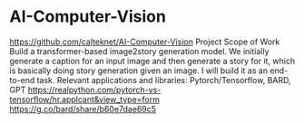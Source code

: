 # AI-Computer-Vision
https://github.com/calteknet/AI-Computer-Vision
Project Scope of Work
Build a transformer-based image2story generation model. We initially generate a caption for an input image and then generate a story for it, which is basically doing story generation given an image. 
I will build it as an end-to-end task.
Relevant applications and libraries: Pytorch/Tensorflow, BARD, GPT
https://realpython.com/pytorch-vs-tensorflow/hr.applcant&view_type=form https://g.co/bard/share/b60e7dae69c5
